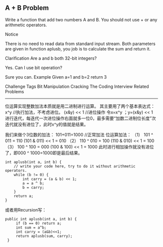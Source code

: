 ## A + B Problem ##

Write a function that add two numbers A and B. You should not use + or any arithmetic operators.

 Notice

There is no need to read data from standard input stream. Both parameters are given in function aplusb, you job is to calculate the sum and return it.

Clarification
Are a and b both 32-bit integers?

Yes.
Can I use bit operation?

Sure you can.
Example
Given a=1 and b=2 return 3

Challenge 
Tags 
Bit Manipulation Cracking The Coding Interview
Related Problems 

----------
位运算实现整数加法本质就是用二进制进行运算。
其主要用了两个基本表达式：
x^y //执行加法，不考虑进位。
(x&y) << 1 //进位操作
令x=x^y ；y=(x&y) << 1 进行迭代，每迭代一次进位操作右面就多一位0，最多需要“加数二进制位长度”次迭代就没有进位了，此时x^y的值就是结果。

我们来做个3位数的加法：
101+011=1000 //正常加法
位运算加法：
（1） 101 ^ 011 = 110
(101 & 011) << 1 = 010
（2） 110 ^ 010 = 100
(110 & 010) << 1 = 100
（3） 100 ^ 100 = 000
(100 & 100) << 1 = 1000
此时进行相加操作就没有进位了，即000 ^ 1000=1000即是最后结果。

	int aplusb(int a, int b) {
	    // write your code here, try to do it without arithmetic operators.
	    while (b != 0) {
	        int carry = (a & b) << 1;
	        a = a ^ b;
	        b = carry;
	    }
	    return a;
	}
或者用Recursion写：

	public int aplusb(int a, int b) {
	     if (b == 0) return a;
	     int sum = a^b;
	     int carry = (a&b)<<1;
	     return aplusb(sum, carry);
	 }